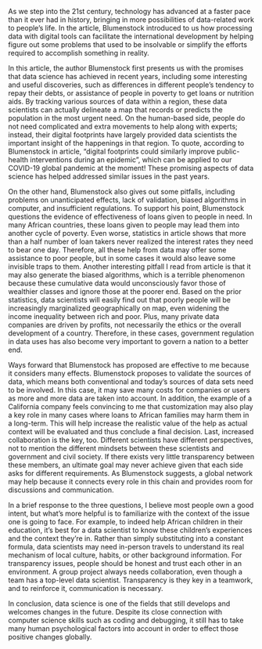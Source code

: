 As we step into the 21st century, technology has advanced at a faster pace than it ever had in history, bringing in more possibilities of data-related work to people’s life. In the article, Blumenstock introduced to us how processing data with digital tools can facilitate the international development by helping figure out some problems that used to be insolvable or simplify the efforts required to accomplish something in reality.

In this article, the author Blumenstock first presents us with the promises that data science has achieved in recent years, including some interesting and useful discoveries, such as differences in different people’s tendency to repay their debts, or assistance of people in poverty to get loans or nutrition aids. By tracking various sources of data within a region, these data scientists can actually delineate a map that records or predicts the population in the most urgent need. On the human-based side, people do not need complicated and extra movements to help along with experts; instead, their digital footprints have largely provided data scientists the important insight of the happenings in that region. To quote, according to Blumenstock in article, “digital footprints could similarly improve public-health interventions during an epidemic”, which can be applied to our COVID-19 global pandemic at the moment! These promising aspects of data science has helped addressed similar issues in the past years.

On the other hand, Blumenstock also gives out some pitfalls, including problems on unanticipated effects, lack of validation, biased algorithms in computer, and insufficient regulations. To support his point, Blumenstock questions the evidence of effectiveness of loans given to people in need. In many African countries, these loans given to people may lead them into another cycle of poverty. Even worse, statistics in article shows that more than a half number of loan takers never realized the interest rates they need to bear one day. Therefore, all these help from data may offer some assistance to poor people, but in some cases it would also leave some invisible traps to them. Another interesting pitfall I read from article is that it may also generate the biased algorithms, which is a terrible phenomenon because these cumulative data would unconsciously favor those of wealthier classes and ignore those at the poorer end. Based on the prior statistics, data scientists will easily find out that poorly people will be increasingly marginalized geographically on map, even widening the income inequality between rich and poor. Plus, many private data companies are driven by profits, not necessarily the ethics or the overall development of a country. Therefore, in these cases, government regulation in data uses has also become very important to govern a nation to a better end.

Ways forward that Blumenstock has proposed are effective to me because it considers many effects. Blumenstock proposes to validate the sources of data, which means both conventional and today’s sources of data sets need to be involved. In this case, it may save many costs for companies or users as more and more data are taken into account. In addition, the example of a California company feels convincing to me that customization may also play a key role in many cases where loans to African families may harm them in a long-term. This will help increase the realistic value of the help as actual context will be evaluated and thus conclude a final decision. Last, increased collaboration is the key, too. Different scientists have different perspectives, not to mention the different mindsets between these scientists and government and civil society. If there exists very little transparency between these members, an ultimate goal may never achieve given that each side asks for different requirements. As Blumenstock suggests, a global network may help because it connects every role in this chain and provides room for discussions and communication.

In a brief response to the three questions, I believe most people own a good intent, but what’s more helpful is to familiarize with the context of the issue one is going to face. For example, to indeed help African children in their education, it’s best for a data scientist to know these children’s experiences and the context they’re in. Rather than simply substituting into a constant formula, data scientists may need in-person travels to understand its real mechanism of local culture, habits, or other background information. For transparency issues, people should be honest and trust each other in an environment. A group project always needs collaboration, even though a team has a top-level data scientist. Transparency is they key in a teamwork, and to reinforce it, communication is necessary. 

In conclusion, data science is one of the fields that still develops and welcomes changes in the future. Despite its close connection with computer science skills such as coding and debugging, it still has to take many human psychological factors into account in order to effect those positive changes globally. 
